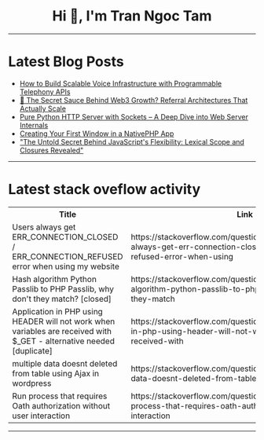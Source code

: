 <h1 align="center">Hi 👋, I'm Tran Ngoc Tam</h1>

---

# Latest Blog Posts 
<!-- BLOG-POST-LIST:START -->
- [How to Build Scalable Voice Infrastructure with Programmable Telephony APIs](https://dev.to/klarissa_f/how-to-build-scalable-voice-infrastructure-with-programmable-telephony-apis-7o2)
- [🧠 The Secret Sauce Behind Web3 Growth? Referral Architectures That Actually Scale](https://dev.to/andylarkin677/the-secret-sauce-behind-web3-growth-referral-architectures-that-actually-scale-1n7o)
- [Pure Python HTTP Server with Sockets – A Deep Dive into Web Server Internals](https://dev.to/leapcell/pure-python-http-server-with-sockets-a-deep-dive-into-web-server-internals-53jj)
- [Creating Your First Window in a NativePHP App](https://dev.to/therahul_gupta/creating-your-first-window-in-a-nativephp-app-3fo1)
- [&quot;The Untold Secret Behind JavaScript&#39;s Flexibility: Lexical Scope and Closures Revealed&quot;](https://dev.to/shifa_2/the-untold-secret-behind-javascripts-flexibility-lexical-scope-and-closures-revealed-41jb)
<!-- BLOG-POST-LIST:END -->

---

# Latest stack oveflow activity
<table>
  <tr><th>Title</th><th>Link</th></tr>
  <!-- STACKOVERFLOW:START --><tr><td>Users always get ERR_CONNECTION_CLOSED / ERR_CONNECTION_REFUSED error when using my website</td><td>https://stackoverflow.com/questions/79648810/users-always-get-err-connection-closed-err-connection-refused-error-when-using</td></tr><tr><td>Hash algorithm Python Passlib to PHP Passlib, why don&#39;t they match? [closed]</td><td>https://stackoverflow.com/questions/79648717/hash-algorithm-python-passlib-to-php-passlib-why-dont-they-match</td></tr><tr><td>Application in PHP using HEADER will not work when variables are received with $_GET - alternative needed [duplicate]</td><td>https://stackoverflow.com/questions/79648583/application-in-php-using-header-will-not-work-when-variables-are-received-with</td></tr><tr><td>multiple data doesnt deleted from table using Ajax in wordpress</td><td>https://stackoverflow.com/questions/79648419/multiple-data-doesnt-deleted-from-table-using-ajax-in-wordpress</td></tr><tr><td>Run process that requires Oath authorization without user interaction</td><td>https://stackoverflow.com/questions/79648372/run-process-that-requires-oath-authorization-without-user-interaction</td></tr><!-- STACKOVERFLOW:END -->
</table>

---


